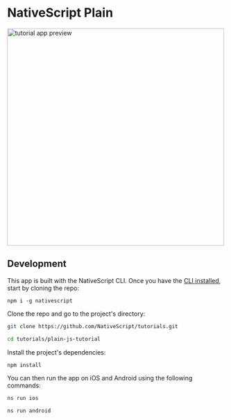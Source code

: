 # NativeScript Plain

<img alt="tutorial app preview" src="../screenshots/tutorial-example-app-preview.png" width="500">

## Development

This app is built with the NativeScript CLI. Once you have the [CLI installed](https://docs.nativescript.org/start/quick-setup), start by cloning the repo:

```
npm i -g nativescript
```

Clone the repo and go to the project's directory:

```bash
git clone https://github.com/NativeScript/tutorials.git

cd tutorials/plain-js-tutorial
```

Install the project's dependencies:

```bash
npm install
```

You can then run the app on iOS and Android using the following commands:

```bash
ns run ios

ns run android
```
